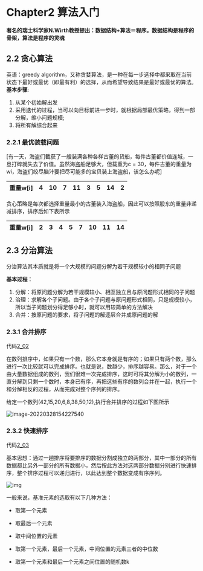 # Chapter2 算法入门
**著名的瑞士科学家N.Wirth教授提出：数据结构+算法＝程序。数据结构是程序的骨架，算法是程序的灵魂**
## 2.2 贪心算法
英语：greedy algorithm，又称贪婪算法，是一种在每一步选择中都采取在当前状态下最好或最优（即最有利）的选择，从而希望导致结果是最好或最优的算法。
**基本步骤**:

1. 从某个初始解出发
2. 采用迭代的过程，当可以向目标前进一步时，就根据局部最优策略，得到一部分解，缩小问题规模;
3. 将所有解综合起来

### 2.2.1 最优装载问题
[有一天，海盗们截获了一艘装满各种各样古董的货船，每件古董都价值连城，一旦打碎就失去了价值。虽然海盗船足够大，但载重为c = 30，每件古董的重量为wi，海盗们绞尽脑汁要把尽可能多的宝贝装上海盗船，该怎么办呢]


| 重量w[i] | 4    | 10   | 7    | 11   | 3    | 5    | 14   | 2    |
| -------- | ---- | ---- | ---- | ---- | ---- | ---- | ---- | ---- |

贪心策略是每次都选择重量最小的古董装入海盗船，因此可以按照股东的重量非递减排序，排序后如下表所示

| 重量w[i] | 2    | 3    | 4    | 5    | 7    | 10   | 11   | 14   |
| -------- | ---- | ---- | ---- | ---- | ---- | ---- | ---- | ---- |

## 2.3 分治算法

分治算法其本质就是将一个大规模的问题分解为若干规模较小的相同子问题

**基本过程**：

1. 分解：将原问题分解为若干规模较小、相互独立且与原问题形式相同的子问题
2. 治理：求解各个子问题。由于各个子问题与原问题形式相同，只是规模较小，所以当子问题划分得足够小时，就可以用较简单的方法解决
3. 合并：按原问题的要求，将子问题的解逐层合并成原问题的解

### 2.3.1 合并排序
代码[2_02](2_02.cpp)

在数列排序中，如果只有一个数，那么它本身就是有序的；如果只有两个数，那么进行一次比较就可以完成排序。也就是说，数越少，排序越容易。那么，对于一个由大量数据组成的数列，我们很难一次完成排序，这时可将其分解为小的数列，一直分解到只剩一个数时，本身已有序，再把这些有序的数列合并在一起，执行一个和分解相反的过程，从而完成对整个序列的排序。

给定一个数列(42,15,20,6,8,38,50,12),执行合并排序的过程如下图所示

![image-20220328154227540](https://gitee.com/qiu-mind/blog_image1/raw/master/image-20220328154227540.png)

### 2.3.2 快速排序
代码[2_03](2_03.cpp)

基本思想：通过一趟排序将要排序的数据分割成独立的两部分，其中一部分的所有数据都比另外一部分的所有数据小，然后按此方法对这两部分数据分别进行快速排序，整个排序过程可以递归进行，以此达到整个数据变成有序序列。

![img](https://gitee.com/qiu-mind/blog_image1/raw/master/1932104-85f1d78294024c5b.jpg)

一般来说，基准元素的选取有以下几种方法：

- 取第一个元素
- 取最后一个元素

- 取中间位置的元素
- 取第一个元素，最后一个元素，中间位置的元素三者的中位数
- 取第一个元素和最后一个元素之间位置的随机数k
